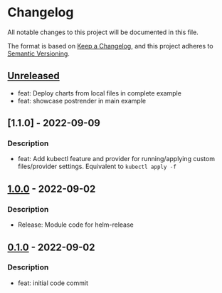 # Changelog
All notable changes to this project will be documented in this file.

The format is based on [Keep a Changelog](https://keepachangelog.com/en/1.0.0/),
and this project adheres to [Semantic Versioning](https://semver.org/spec/v2.0.0.html).

## [Unreleased]
- feat: Deploy charts from local files in complete example
- feat: showcase postrender in main example

## [1.1.0] - 2022-09-09
### Description
- feat: Add kubectl feature and provider for running/applying custom files/provider settings. Equivalent to `kubectl apply -f`

## [1.0.0] - 2022-09-02
### Description
- Release: Module code for helm-release

## [0.1.0] - 2022-09-02
### Description
- feat: initial code commit

[Unreleased]: https://github.com/boldlink/terraform-helm-release/compare/1.0.0...HEAD

[1.0.0]: https://github.com/boldlink/terraform-helm-release/releases/tag/1.0.0

[0.1.0]: https://github.com/boldlink/terraform-helm-release/releases/tag/0.1.0
